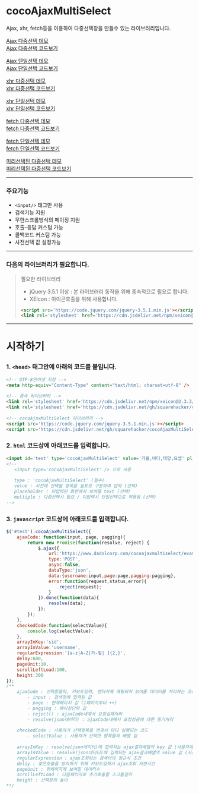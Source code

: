 # cocoAjaxMultiSelect  
  
Ajax, xhr, fetch등을 이용하여 다중선택창을 만들수 있는 라이브러리입니다.  
  
  
[Ajax 다중선택 데모](https://www.dadolcorp.com/cocoajaxmultiselect/example/example-jquery-multi.html)  
[Ajax 다중선택 코드보기](https://github.com/squarehacker/cocoAjaxMultiSelect/blob/main/example/example-jquery-multi.html)  
  
[Ajax 단일선택 데모](https://www.dadolcorp.com/cocoajaxmultiselect/example/example-jquery.html)  
[Ajax 단일선택 코드보기](https://github.com/squarehacker/cocoAjaxMultiSelect/blob/main/example/example-jquery.html)  
  
[xhr 다중선택 데모](https://www.dadolcorp.com/cocoajaxmultiselect/example/example-xhr-multi.html)  
[xhr 다중선택 코드보기](https://github.com/squarehacker/cocoAjaxMultiSelect/blob/main/example/example-xhr-multi.html)  
  
[xhr 단일선택 데모](https://www.dadolcorp.com/cocoajaxmultiselect/example/example-xhr.html)  
[xhr 단일선택 코드보기](https://github.com/squarehacker/cocoAjaxMultiSelect/blob/main/example/example-xhr.html)  
  
[fetch 다중선택 데모](https://www.dadolcorp.com/cocoajaxmultiselect/example/example-fetch-multi.html)  
[fetch 다중선택 코드보기](https://github.com/squarehacker/cocoAjaxMultiSelect/blob/main/example/example-fetch-multi.html)  
  
[fetch 단일선택 데모](https://www.dadolcorp.com/cocoajaxmultiselect/example/example-fetch.html)  
[fetch 단일선택 코드보기](https://github.com/squarehacker/cocoAjaxMultiSelect/blob/main/example/example-fetch.html)  
  
[미리선택된 다중선택 데모](https://www.dadolcorp.com/cocoajaxmultiselect/example/example-is-value.html)  
[미리선택된 다중선택 코드보기](https://github.com/squarehacker/cocoAjaxMultiSelect/blob/main/example/example-is-value.html)  
   
   
   
------  
  
  
  
### 주요기능  
  
- ```<input/>``` 태그만 사용
- 검색기능 지원
- 무한스크롤방식의 페이징 지원
- 호출-응답 커스텀 가능
- 콜백코드 커스텀 가능
- 사전선택 값 설정가능  
  
  
  
  
------  
  
  
  
### 다음의 라이브러리가 필요합니다.  
  
> 필요한 라이브러리  
> - jQuery 3.5.1 이상 : 본 라이브러리 동작을 위해 종속적으로 필요로 합니다.  
> - XEIcon : 아이콘호출을 위해 사용합니다.  
>  
>```html
><script src='https://code.jquery.com/jquery-3.5.1.min.js'></script>  
><link rel='stylesheet' href='https://cdn.jsdelivr.net/npm/xeicon@2.3.3/xeicon.min.css'>  
>```
  
  
  
------  
  
  
  
# 시작하기
  
### 1. ```<head>``` 태그안에 아래의 코드를 붙입니다.
```html
<!-- UTF-8언어셋 지정 -->
<meta http-equiv="Content-Type" content="text/html; charset=utf-8" />
  
<!-- 종속 라이브러리 -->
<link rel='stylesheet' href='https://cdn.jsdelivr.net/npm/xeicon@2.3.3/xeicon.min.css'>
<link rel='stylesheet' href='https://cdn.jsdelivr.net/gh/squarehacker/cocoAjaxMultiSelect/src/cocoAjaxMultiSelect.css'>
  
<!-- cocoAjaxMultiSelect 라이브러리 -->
<script src='https://code.jquery.com/jquery-3.5.1.min.js'></script>
<script src='https://cdn.jsdelivr.net/gh/squarehacker/cocoAjaxMultiSelect/src/cocoAjaxMultiSelect.min.js'></script>
```
  
  
### 2. ```html``` 코드상에 아래코드를 입력합니다.
```html
<input id='test' type='cocoAjaxMultiSelect' value='가을,바다,태양,요셉' placeholder='여러명의 이름을 선택' multiple/>
<!--
   <input type='cocoAjaxMultiSelect' /> 으로 사용
   
   type : 'cocoAjaxMultiSelect' (필수)
   value : 사전에 선택될 항목을 쉼표로 구분하여 입력 (선택)
   placeholder : 미입력된 화면에서 보여줄 text (선택)
   multiple : 다중선택시 필요 / 미입력시 단일선택으로 적용됨 (선택)
-->
```

### 3. ```javascript``` 코드상에 아래코드를 입력합니다.
```javascript
$('#test').cocoAjaxMultiSelect({
    ajaxCode: function(input, page, pagging){
        return new Promise(function(resolve, reject) {
            $.ajax({
                url:'https://www.dadolcorp.com/cocoajaxmultiselect/example/json.php',
                type:'POST',
                async:false,
                dataType:'json',
                data:{username:input,page:page,pagging:pagging},
                error:function(request,status,error){
                    reject(request);
                }
            }).done(function(data){
                resolve(data);
            });
        });
    },
    checkedCode:function(selectValue){
        console.log(selectValue);
    },
    arrayInKey:'sid',
    arrayInValue:'username',
    regularExpression:'[a-z|A-Z|가-힣| ]{2,}',
    delay:600,
    pageUnit:10,
    scrollLeftLoad:100,
    height:300
});
/**
    ajaxCode : 선택창클릭, 키보드입력, 엔터키에 매핑되어 보여줄 데이터를 처리하는 코드 (동기작업 필수)
        - input : 검색창에 입력된 값
        - page : 현재페이지 값 (1페이지부터 ++)
        - pagging : 페이징단위 값
        - reject() : ajaxCode내에서 요청실패처리
        - resolve(json데이터) : ajaxCode내에서 요청성공에 대한 동기처리
        
    checkedCode : 사용자가 선택항목을 변경시 마다 실행되는 코드
        - selectValue : 사용자가 선택한 항목들의 배열 값
    
    arrayInKey : resolve(json데이터)에 입력되는 ajax결과배열의 key 값 (사용자에게 보여지지 않음)
    arrayInValue : resolve(json데이터)에 입력되는 ajax결과배열의 value 값 (사용자에게 보여짐)
    regularExpression : ajax조회하는 검색어의 정규식 조건
    delay : 잦은호출을 방지하기 위해 키보드입력시 ajax조회 지연시간
    pageUnit : 한페이지에 보여질 데이터수
    scrollLeftLoad : 다음페이지로 추가호출할 스크롤길이
    height : 선택창의 높이
**/
```
